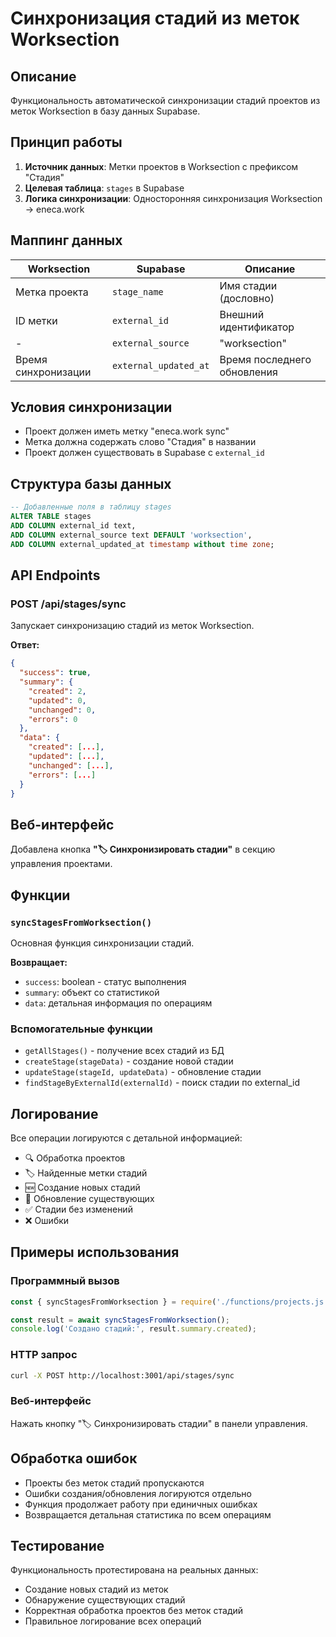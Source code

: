 # Синхронизация стадий из меток Worksection

## Описание

Функциональность автоматической синхронизации стадий проектов из меток Worksection в базу данных Supabase.

## Принцип работы

1. **Источник данных**: Метки проектов в Worksection с префиксом "Стадия"
2. **Целевая таблица**: `stages` в Supabase
3. **Логика синхронизации**: Односторонняя синхронизация Worksection → eneca.work

## Маппинг данных

| Worksection | Supabase | Описание |
|-------------|----------|----------|
| Метка проекта | `stage_name` | Имя стадии (дословно) |
| ID метки | `external_id` | Внешний идентификатор |
| - | `external_source` | "worksection" |
| Время синхронизации | `external_updated_at` | Время последнего обновления |

## Условия синхронизации

- Проект должен иметь метку "eneca.work sync"
- Метка должна содержать слово "Стадия" в названии
- Проект должен существовать в Supabase с `external_id`

## Структура базы данных

```sql
-- Добавленные поля в таблицу stages
ALTER TABLE stages 
ADD COLUMN external_id text,
ADD COLUMN external_source text DEFAULT 'worksection',
ADD COLUMN external_updated_at timestamp without time zone;
```

## API Endpoints

### POST /api/stages/sync
Запускает синхронизацию стадий из меток Worksection.

**Ответ:**
```json
{
  "success": true,
  "summary": {
    "created": 2,
    "updated": 0,
    "unchanged": 0,
    "errors": 0
  },
  "data": {
    "created": [...],
    "updated": [...],
    "unchanged": [...],
    "errors": [...]
  }
}
```

## Веб-интерфейс

Добавлена кнопка **"🏷️ Синхронизировать стадии"** в секцию управления проектами.

## Функции

### `syncStagesFromWorksection()`
Основная функция синхронизации стадий.

**Возвращает:**
- `success`: boolean - статус выполнения
- `summary`: объект со статистикой
- `data`: детальная информация по операциям

### Вспомогательные функции
- `getAllStages()` - получение всех стадий из БД
- `createStage(stageData)` - создание новой стадии
- `updateStage(stageId, updateData)` - обновление стадии
- `findStageByExternalId(externalId)` - поиск стадии по external_id

## Логирование

Все операции логируются с детальной информацией:
- 🔍 Обработка проектов
- 🏷️ Найденные метки стадий
- 🆕 Создание новых стадий
- 🔄 Обновление существующих
- ✅ Стадии без изменений
- ❌ Ошибки

## Примеры использования

### Программный вызов
```javascript
const { syncStagesFromWorksection } = require('./functions/projects.js');

const result = await syncStagesFromWorksection();
console.log('Создано стадий:', result.summary.created);
```

### HTTP запрос
```bash
curl -X POST http://localhost:3001/api/stages/sync
```

### Веб-интерфейс
Нажать кнопку "🏷️ Синхронизировать стадии" в панели управления.

## Обработка ошибок

- Проекты без меток стадий пропускаются
- Ошибки создания/обновления логируются отдельно
- Функция продолжает работу при единичных ошибках
- Возвращается детальная статистика по всем операциям

## Тестирование

Функциональность протестирована на реальных данных:
- Создание новых стадий из меток
- Обнаружение существующих стадий
- Корректная обработка проектов без меток стадий
- Правильное логирование всех операций 